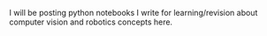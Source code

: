 I will be posting python notebooks I write for learning/revision about computer vision and robotics concepts here. 
